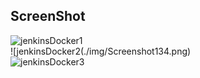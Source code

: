 ScreenShot <br>
----------------
![jenkinsDocker1](./img/Screenshot132.png) <br>
![jenkinsDocker2(./img/Screenshot134.png) <br>
![jenkinsDocker3](./img/Screenshot135.png)
